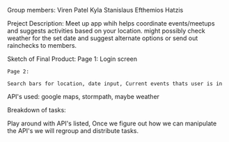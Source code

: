 
Group members:
Viren Patel
Kyla Stanislaus
Efthemios Hatzis

Preject Description:
Meet up app whih helps coordinate events/meetups and suggests activities based on your location. might possibly check weather for the set date and suggest alternate options or send out rainchecks to members.

Sketch of Final Product:
	Page 1:
	Login screen

	Page 2:

	Search bars for location, date input, Current events thats user is in

API's used:
google maps, stormpath, maybe weather

Breakdown of tasks:

Play around with API's listed, Once we figure out how we can manipulate the API's we will regroup and distribute tasks.
